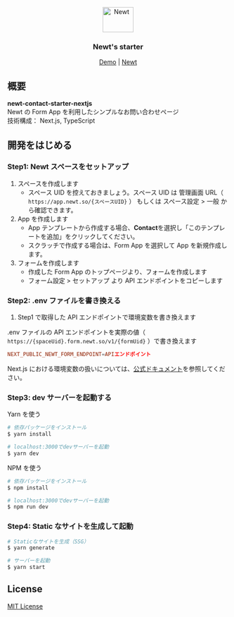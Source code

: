<p align="center">
  <a href="https://www.newt.so/">
    <img src="https://user-images.githubusercontent.com/3859812/155490725-80ed1f06-996e-407f-8f63-fd54f0acaf14.svg" alt="Newt" width="70" height="57" />
  </a>
</p>
<h3 align="center">
Newt's starter
</h3>
<p align="center">
  <a href="https://demo-newt-contact-starter-nextjs.vercel.app/">Demo</a> | <a href="https://www.newt.so/">Newt</a>
</p>

## 概要

**newt-contact-starter-nextjs**
<br />Newt の Form App を利用したシンプルなお問い合わせページ
<br />技術構成： Next.js, TypeScript

## 開発をはじめる

### Step1: Newt スペースをセットアップ

1. スペースを作成します
   - スペース UID を控えておきましょう。スペース UID は 管理画面 URL（ `https://app.newt.so/{スペースUID}` ） もしくは スペース設定 > 一般 から確認できます。
2. App を作成します
   - App テンプレートから作成する場合、**Contact**を選択し「このテンプレートを追加」をクリックしてください。
   - スクラッチで作成する場合は、Form App を選択して App を新規作成します。
3. フォームを作成します
   - 作成した Form App のトップページより、フォームを作成します
   - フォーム設定 > セットアップ より API エンドポイントをコピーします

### Step2: .env ファイルを書き換える

1. Step1 で取得した API エンドポイントで環境変数を書き換えます

.env ファイルの API エンドポイントを実際の値（ `https://{spaceUid}.form.newt.so/v1/{formUid}` ）で書き換えます

```conf
NEXT_PUBLIC_NEWT_FORM_ENDPOINT=APIエンドポイント

```

Next.js における環境変数の扱いについては、[公式ドキュメント](https://nextjs.org/docs/basic-features/environment-variables)を参照してください。

### Step3: dev サーバーを起動する

Yarn を使う

```bash
# 依存パッケージをインストール
$ yarn install

# localhost:3000でdevサーバーを起動
$ yarn dev
```

NPM を使う

```bash
# 依存パッケージをインストール
$ npm install

# localhost:3000でdevサーバーを起動
$ npm run dev
```

### Step4: Static なサイトを生成して起動

```bash
# Staticなサイトを生成（SSG）
$ yarn generate

# サーバーを起動
$ yarn start
```

## License

[MIT License](https://github.com/Newt-Inc/newt-contact-starter-nextjs/blob/main/LICENSE)
